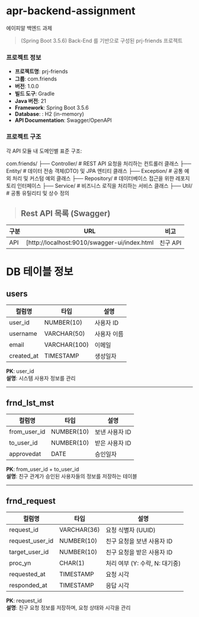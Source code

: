 # apr-backend-assignment
에이피알 백엔드 과제
> (Spring Boot 3.5.6) Back-End 를 기반으로 구성된 prj-friends 프로젝트

### 프로젝트 정보
- **프로젝트명**: prj-friends
- **그룹**: com.friends
- **버전**: 1.0.0
- **빌드 도구**: Gradle
- **Java 버전**: 21
- **Framework**: Spring Boot 3.5.6
- **Database**: : H2 (in-memory)
- **API Documentation**: Swagger/OpenAPI

### 프로젝트 구조
각 API 모듈 내 도메인별 표준 구조:

com.friends/
├── Controller/       # REST API 요청을 처리하는 컨트롤러 클래스
├── Entity/           # 데이터 전송 객체(DTO) 및 JPA 엔티티 클래스
├── Exception/        # 공통 예외 처리 및 커스텀 예외 클래스
├── Repository/       # 데이터베이스 접근을 위한 레포지토리 인터페이스
├── Service/          # 비즈니스 로직을 처리하는 서비스 클래스
├── Util/             # 공통 유틸리티 및 상수 정의

> ## Rest API 목록 (Swagger)

| 구분          | URL                                          | 비고    |
|---------------|----------------------------------------------|---------|
| API           | [http://localhost:9010/swagger-ui/index.html | 친구 API |


# DB 테이블 정보

## users
| 컬럼명     | 타입        | 설명           |
|------------|------------|----------------|
| user_id    | NUMBER(10) | 사용자 ID       |
| username   | VARCHAR(50)| 사용자 이름     |
| email      | VARCHAR(100)| 이메일        |
| created_at | TIMESTAMP  | 생성일자        |

**PK**: user_id  
**설명**: 시스템 사용자 정보를 관리

---

## frnd_lst_mst
| 컬럼명        | 타입        | 설명           |
|---------------|------------|----------------|
| from_user_id  | NUMBER(10) | 보낸 사용자 ID |
| to_user_id    | NUMBER(10) | 받은 사용자 ID |
| approvedat    | DATE       | 승인일자       |

**PK**: from_user_id + to_user_id  
**설명**: 친구 관계가 승인된 사용자들의 정보를 저장하는 테이블

---

## frnd_request
| 컬럼명         | 타입         | 설명                            |
|----------------|-------------|--------------------------------|
| request_id     | VARCHAR(36) | 요청 식별자 (UUID)             |
| request_user_id| NUMBER(10)  | 친구 요청을 보낸 사용자 ID      |
| target_user_id | NUMBER(10)  | 친구 요청을 받은 사용자 ID      |
| proc_yn        | CHAR(1)     | 처리 여부 (Y: 수락, N: 대기중) |
| requested_at   | TIMESTAMP   | 요청 시각                        |
| responded_at   | TIMESTAMP   | 응답 시각                        |

**PK**: request_id  
**설명**: 친구 요청 정보를 저장하며, 요청 상태와 시각을 관리

